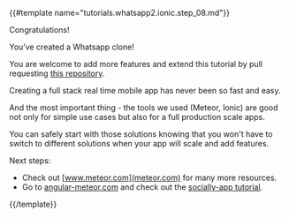 {{#template name="tutorials.whatsapp2.ionic.step_08.md"}}

Congratulations!

You’ve created a Whatsapp clone!

You are welcome to add more features and extend this tutorial by pull requesting [this repository](github.com/DAB0mB/ionic2-meteor-messenger).

Creating a full stack real time mobile app has never been so fast and easy.

And the most important thing - the tools we used (Meteor, Ionic) are good not only for simple use cases but also for a full production scale apps.

You can safely start with those solutions knowing that you won't have to switch to different solutions when your app will scale and add features.

Next steps:

* Check out [www.meteor.com](meteor.com) for many more resources.
* Go to [angular-meteor.com](angular-meteor.com) and check out the [socially-app tutorial](angular-meteor.com/tutorials/socially/angular2/bootstrapping).

{{/template}}